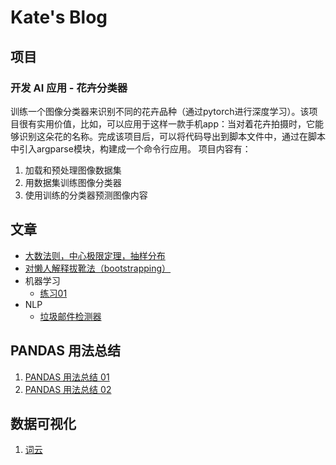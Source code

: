 # Kate's Blog
## 项目
### 开发 AI 应用 - 花卉分类器
训练一个图像分类器来识别不同的花卉品种（通过pytorch进行深度学习）。该项目很有实用价值，比如，可以应用于这样一款手机app：当对着花卉拍摄时，它能够识别这朵花的名称。完成该项目后，可以将代码导出到脚本文件中，通过在脚本中引入argparse模块，构建成一个命令行应用。
项目内容有：
1. 加载和预处理图像数据集
2. 用数据集训练图像分类器
3. 使用训练的分类器预测图像内容

## 文章
- [大数法则，中心极限定理，抽样分布](https://nbviewer.jupyter.org/github/DeepSai/DeepSai.github.io/blob/master/three-concept.ipynb)
- [对懒人解释拔靴法（bootstrapping）](https://github.com/DeepSai/DeepSai.github.io/blob/master/explaining-to-laypeople-why-bootstrapping-works.md)
- 机器学习
	- [练习01](https://nbviewer.jupyter.org/github/DeepSai/DeepSai.github.io/blob/master/machine-learning/hw01/ex01.ipynb)
- NLP
	- [垃圾邮件检测器](https://deepsai.github.io/nlp/spam-detector.html)

## PANDAS 用法总结
1. [PANDAS 用法总结 01](https://deepsai.github.io/pandas/pandas_usage_01.html)
2. [PANDAS 用法总结 02](https://deepsai.github.io/pandas/pandas_usage_02.html)

## 数据可视化
1. [词云](https://deepsai.github.io/data-visualization/word-cloud.md)